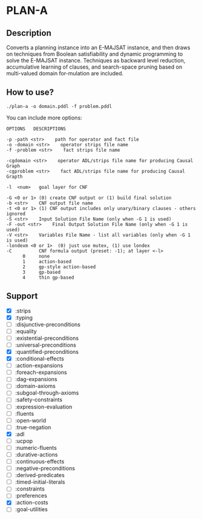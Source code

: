 # PLAN-A
## Description
Converts a planning instance into an E-MAJSAT instance, and then draws on techniques from Boolean satisfiability and dynamic programming to solve the E-MAJSAT instance. 
Techniques as backward level reduction, accumulative learning of clauses, and search-space pruning based on multi-valued domain for-mulation are included.
## How to use?

```console
./plan-a -o domain.pddl -f problem.pddl
```

You can include more options:

```
OPTIONS   DESCRIPTIONS

-p -path <str>    path for operator and fact file
-o -domain <str>    operator strips file name
-f -problem <str>    fact strips file name

-cgdomain <str>    operator ADL/strips file name for producing Causal Graph
-cgproblem <str>    fact ADL/strips file name for producing Causal Grapth

-l  <num>   goal layer for CNF

-G <0 or 1> (0) create CNF output or (1) build final solution
-b <str>    CNF output file name
-t <0 or 1> (1) CNF output includes only unary/binary clauses - others ignored
-S <str>    Input Solution File Name (only when -G 1 is used)
-F -out <str>    Final Output Solution File Name (only when -G 1 is used)
-V <str>    Variables File Name - list all variables (only when -G 1 is used)
-londexm <0 or 1>  (0) just use mutex, (1) use londex
-C          CNF formula output (preset: -1); at layer <-l>
      0     none
      1     action-based
      2     gp-style action-based
      3     gp-based
      4     thin gp-based
```
## Support

- [x] :strips
- [x] :typing
- [ ] :disjunctive-preconditions
- [ ] :equality 
- [ ] :existential-preconditions 
- [ ] :universal-preconditions 
- [x] :quantified-preconditions 
- [x] :conditional-effects 
- [ ] :action-expansions 
- [ ] :foreach-expansions 
- [ ] :dag-expansions 
- [ ] :domain-axioms 
- [ ] :subgoal-through-axioms 
- [ ] :safety-constraints 
- [ ] :expression-evaluation 
- [ ] :fluents 
- [ ] :open-world 
- [ ] :true-negation 
- [x] :adl 
- [ ] :ucpop 
- [ ] :numeric-fluents 
- [ ] :durative-actions 
- [ ] :continuous-effects 
- [ ] :negative-preconditions
- [ ] :derived-predicates
- [ ] :timed-initial-literals
- [ ] :constraints
- [ ] :preferences
- [x] :action-costs
- [ ] :goal-utilities
